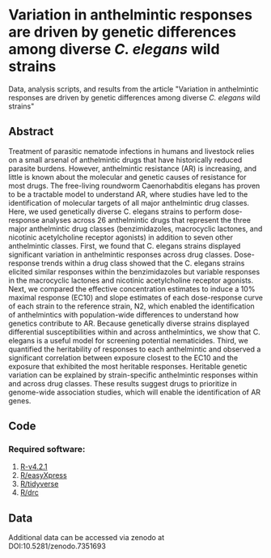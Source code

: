 # Variation in anthelmintic responses are driven by genetic differences among diverse *C. elegans* wild strains

Data, analysis scripts, and results from the article "Variation in anthelmintic responses are driven by genetic differences among diverse *C. elegans* wild strains"

## Abstract
Treatment of parasitic nematode infections in humans and livestock relies on a small arsenal of anthelmintic drugs that have historically reduced parasite burdens. However, anthelmintic resistance (AR) is increasing, and little is known about the molecular and genetic causes of resistance for most drugs. The free-living roundworm Caenorhabditis elegans has proven to be a tractable model to understand AR, where studies have led to the identification of molecular targets of all major anthelmintic drug classes. Here, we used genetically diverse C. elegans strains to perform dose-response analyses across 26 anthelmintic drugs that represent the three major anthelmintic drug classes (benzimidazoles, macrocyclic lactones, and nicotinic acetylcholine receptor agonists) in addition to seven other anthelmintic classes. First, we found that C. elegans strains displayed significant variation in anthelmintic responses across drug classes. Dose-response trends within a drug class showed that the C. elegans strains elicited similar responses within the benzimidazoles but variable responses in the macrocyclic lactones and nicotinic acetylcholine receptor agonists. Next, we compared the effective concentration estimates to induce a 10% maximal response (EC10) and slope estimates of each dose-response curve of each strain to the reference strain, N2, which enabled the identification of anthelmintics with population-wide differences to understand how genetics contribute to AR. Because genetically diverse strains displayed differential susceptibilities within and across anthelmintics, we show that C. elegans is a useful model for screening potential nematicides. Third, we quantified the heritability of responses to each anthelmintic and observed a significant correlation between exposure closest to the EC10 and the exposure that exhibited the most heritable responses. Heritable genetic variation can be explained by strain-specific anthelmintic responses within and across drug classes. These results suggest drugs to prioritize in genome-wide association studies, which will enable the identification of AR genes.


## Code
### Required software: 
1. [R-v4.2.1](https://www.r-project.org/)
1. [R/easyXpress](https://github.com/AndersenLab/easyXpress)
1. [R/tidyverse](https://www.tidyverse.org/)
1. [R/drc](https://cran.r-project.org/web/packages/drc/index.html)

## Data
Additional data can be accessed via zenodo at DOI:10.5281/zenodo.7351693

